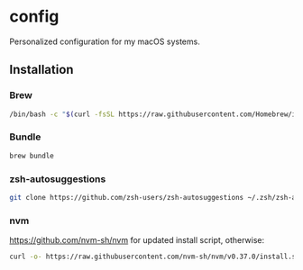 # config

Personalized configuration for my macOS systems.

## Installation

### Brew

```sh
/bin/bash -c "$(curl -fsSL https://raw.githubusercontent.com/Homebrew/install/master/install.sh)"
```

### Bundle

```sh
brew bundle
```

### zsh-autosuggestions

```sh
git clone https://github.com/zsh-users/zsh-autosuggestions ~/.zsh/zsh-autosuggestions
```

### nvm

https://github.com/nvm-sh/nvm for updated install script, otherwise:

```sh
curl -o- https://raw.githubusercontent.com/nvm-sh/nvm/v0.37.0/install.sh | bash
```